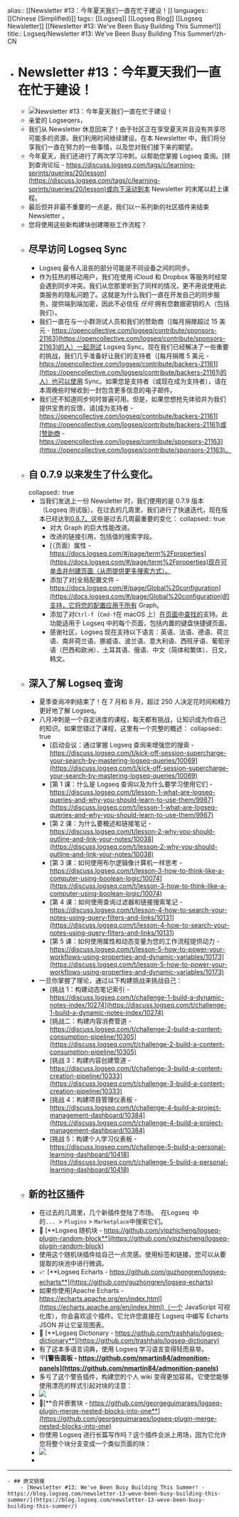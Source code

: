alias:: [[Newsletter #13：今年夏天我们一直在忙于建设！]]
languages:: [[Chinese (Simplified)]]
tags:: [[Logseq]] [[Logseq Blog]] [[Logseq Newsletter]] [[Newsletter #13: We've Been Busy Building This Summer!]]
title:: Logseq/Newsletter #13: We've Been Busy Building This Summer!/zh-CN

- # Newsletter \#13：今年夏天我们一直在忙于建设！
	- ![ Newsletter  #13：今年夏天我们一直在忙于建设！](https://blog.logseq.com/content/images/size/w960/2022/09/building-featured.png)
	- 亲爱的 Logseqers，
	- 我们从 Newsletter 休息回来了！由于社区正在享受夏天并且没有共享尽可能多的资源，我们利用时间继续建设。在本 Newsletter 中，我们将分享我们一直在努力的一些事情，以及您对我们接下来的期望。
	- 今年夏天，我们还进行了两次学习冲刺，以帮助您掌握 Logseq 查询。[转到查询论坛 - https://discuss.logseq.com/tags/c/learning-sprints/queries/20/lesson](https://discuss.logseq.com/tags/c/learning-sprints/queries/20/lesson)或向下滚动到本 Newsletter 的末尾以赶上课程。
	- 最后但并非最不重要的一点是，我们以一系列新的社区插件来结束 Newsletter 。
	- 您将使用这些新构建块创建哪些工作流程？
	- ## 尽早访问 Logseq Sync
		- Logseq 最令人沮丧的部分可能是不同设备之间的同步。
		- 作为狂热的移动用户，我们在使用 iCloud 和 Dropbox 等服务时经常会遇到同步冲突。我们从您那里听到了同样的情况，更不用说使用此类服务​​的隐私问题了。这就是为什么我们一直在开发自己的同步服务，提供端到端加密，因此不必信任 _任何_ 拥有您数据密钥的人（包括我们）。
		- 我们一直在与一小群测试人员和我们的赞助商（[每月捐赠超过 15 美元 - https://opencollective.com/logseq/contribute/sponsors-21163](https://opencollective.com/logseq/contribute/sponsors-21163)的人）一起测试 Logseq Sync。现在我们已经解决了一些重要的挑战，我们几乎准备好让我们的支持者（[每月捐赠 5 美元 - https://opencollective.com/logseq/contribute/backers-21161](https://opencollective.com/logseq/contribute/backers-21161)的人）也可以使用 Sync。如果您是支持者（或现在成为支持者），请在本周晚些时候收到一封包含更多信息的电子邮件。
		- 我们还不知道同步何时普遍可用。但是，如果您想抢先体验并为我们提供宝贵的反馈，请[成为支持者 - https://opencollective.com/logseq/contribute/backers-21161](https://opencollective.com/logseq/contribute/backers-21161)或[赞助商 - https://opencollective.com/logseq/contribute/sponsors-21163](https://opencollective.com/logseq/contribute/sponsors-21163)。
	- ## 自 0.7.9 以来发生了什么变化。
	  collapsed:: true
		- 当我们发送上一份 Newsletter 时，我们使用的是 0.7.9 版本（Logseq 测试版）。在过去的几周里，我们进行了快速迭代，现在版本已经达到[0.8.7。](https://github.com/logseq/logseq/releases/tag/0.8.7)这些是过去几周最重要的变化：
		  collapsed:: true
			- 对大 Graph 的巨大性能改进。
			- 改进的链接引用，包括值的搜索字段。
			- [（页面）属性 - https://docs.logseq.com/#/page/term%2Fproperties](https://docs.logseq.com/#/page/term%2Fproperties)现在可单击并创建页面（从而提供更多搜索方式）。
			- 添加了对[全局配置文件 - https://docs.logseq.com/#/page/Global%20configuration](https://docs.logseq.com/#/page/Global%20configuration)的支持，它将您的配置应用于所有 Graph。
			- 添加了对`Ctrl-f`（`Cmd-f`在 macOS 上）[在页面中查找的](https://docs.logseq.com/#/page/Find%20in%20page)支持。此功能适用于 Logseq 中的每个页面，包括内置的键盘快捷键页面。
			- 感谢社区，Logseq 现在支持以下语言：英语、法语、德语、荷兰语、南非荷兰语、挪威语、波兰语、意大利语、西班牙语、葡萄牙语（巴西和欧洲）、土耳其语、俄语、中文（简体和繁体）、日文，韩文。
	- ## 深入了解 Logseq 查询
		- 夏季查询冲刺结束了！在 7 月和 8 月，超过 250 人决定花时间和精力更好地了解 Logseq。
		- 八月冲刺是一个自定进度的课程，每天都有挑战，让知识成为你自己的知识。如果您错过了课程，这里有一个完整的概述：
		  collapsed:: true
			- [启动会议：通过掌握 Logseq 查询来增强您的搜索 - https://discuss.logseq.com/t/kick-off-session-supercharge-your-search-by-mastering-logseq-queries/10069](https://discuss.logseq.com/t/kick-off-session-supercharge-your-search-by-mastering-logseq-queries/10069)
			- [第 1 课：什么是 Logseq 查询以及为什么要学习使用它们 - https://discuss.logseq.com/t/lesson-1-what-are-logseq-queries-and-why-you-should-learn-to-use-them/9987](https://discuss.logseq.com/t/lesson-1-what-are-logseq-queries-and-why-you-should-learn-to-use-them/9987)
			- [第 2 课：为什么要概述和链接笔记 - https://discuss.logseq.com/t/lesson-2-why-you-should-outline-and-link-your-notes/10038](https://discuss.logseq.com/t/lesson-2-why-you-should-outline-and-link-your-notes/10038)
			- [第 3 课：如何使用布尔逻辑像计算机一样思考 - https://discuss.logseq.com/t/lesson-3-how-to-think-like-a-computer-using-boolean-logic/10074](https://discuss.logseq.com/t/lesson-3-how-to-think-like-a-computer-using-boolean-logic/10074)
			- [第 4 课：如何使用查询过滤器和链接搜索笔记 - https://discuss.logseq.com/t/lesson-4-how-to-search-your-notes-using-query-filters-and-links/10131](https://discuss.logseq.com/t/lesson-4-how-to-search-your-notes-using-query-filters-and-links/10131)
			- [第 5 课：如何使用属性和动态变量为您的工作流程提供动力 - https://discuss.logseq.com/t/lesson-5-how-to-power-your-workflows-using-properties-and-dynamic-variables/10173](https://discuss.logseq.com/t/lesson-5-how-to-power-your-workflows-using-properties-and-dynamic-variables/10173)
		- 一旦你掌握了理论，通过以下构建挑战来挑战自己：
			- [挑战 1：构建动态笔记索引 - https://discuss.logseq.com/t/challenge-1-build-a-dynamic-notes-index/10274](https://discuss.logseq.com/t/challenge-1-build-a-dynamic-notes-index/10274)
			- [挑战二：构建内容消费管道 - https://discuss.logseq.com/t/challenge-2-build-a-content-consumption-pipeline/10305](https://discuss.logseq.com/t/challenge-2-build-a-content-consumption-pipeline/10305)
			- [挑战 3：构建内容创建管道 - https://discuss.logseq.com/t/challenge-3-build-a-content-creation-pipeline/10333](https://discuss.logseq.com/t/challenge-3-build-a-content-creation-pipeline/10333)
			- [挑战 4：构建项目管理仪表板 - https://discuss.logseq.com/t/challenge-4-build-a-project-management-dashboard/10384](https://discuss.logseq.com/t/challenge-4-build-a-project-management-dashboard/10384)
			- [挑战 5：构建个人学习仪表板 - https://discuss.logseq.com/t/challenge-5-build-a-personal-learning-dashboard/10418](https://discuss.logseq.com/t/challenge-5-build-a-personal-learning-dashboard/10418)
	- ## 新的社区插件
		- 在过去的几周里，几个新插件登陆了市场。  在Logseq  中的`...`  > `Plugins` > `Marketplace`中搜索它们。
		- 🔄 [**Logseq 随机块 - https://github.com/vipzhicheng/logseq-plugin-random-block**](https://github.com/vipzhicheng/logseq-plugin-random-block)
		- 使用这个随机块插件给自己一点灵感。使用标签和链接，您可以从要提取的块池中进行微调。
		- 📈 [**Logseq Echarts - https://github.com/guzhongren/logseq-echarts**](https://github.com/guzhongren/logseq-echarts)
		- 如果你使用[Apache Echarts - https://echarts.apache.org/en/index.html](https://echarts.apache.org/en/index.html)（一个 JavaScript 可视化库），你会喜欢这个插件。它允许您直接在 Logseq 中编写 Echarts JSON 并让它呈现图表。
		- 📗 [**Logseq Dictionary - https://github.com/trashhalo/logseq-dictionary**](https://github.com/trashhalo/logseq-dictionary)
		- 有了这本多语言词典，使用 Logseq 学习语言变得轻而易举。
		- 🪧**[警告面板 - https://github.com/nmartin84/admonition-panels](https://github.com/nmartin84/admonition-panels)**
		- 多亏了这个警告插件，构建您的个人 wiki 变得更加容易。它使您能够使用漂亮的样式引起对块的注意：
		- ![](https://blog.logseq.com/content/images/2022/09/image.png)
		- 📄[**合并嵌套块 - https://github.com/georgeguimaraes/logseq-plugin-merge-nested-blocks-into-one**](https://github.com/georgeguimaraes/logseq-plugin-merge-nested-blocks-into-one)
		- 你使用 Logseq 进行长篇写作吗？这个插件会派上用场，因为它允许您将整个块分支变成一个类似页面的块：
		- ![](https://blog.logseq.com/content/images/2022/09/merge-blocks-demo.gif)
		- [](https://blog.logseq.com/newsletter-12-how-to-structure-your-logseq-graph-for-insight/)
- ---
	- ## 原文链接
		- [Newsletter #13: We've Been Busy Building This Summer! - https://blog.logseq.com/newsletter-13-weve-been-busy-building-this-summer/](https://blog.logseq.com/newsletter-13-weve-been-busy-building-this-summer/)